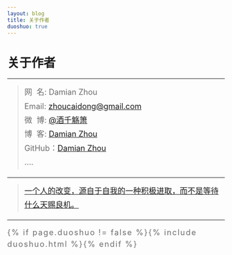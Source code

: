 ```yaml
---
layout: blog
title: 关于作者
duoshuo: true
---
```


<style>
p {
    color: #6D6D6D;
    font-size: 18px;
    line-height: 1.5;
    letter-spacing: 2px;
    margin-top: -10px;
}
hr {
	margin-top: 0;
	margin-bottom: 25px;
}
blockquote p {
    line-height: 1.8;
    letter-spacing: 0px;
}
</style>


# 关于作者

<hr id="line"/>



> 网&nbsp;&nbsp;名: Damian Zhou  
> Email: <a href="mailto:zhoucaidong@gmail.com">zhoucaidong@gmail.com</a> <br>
> 微&nbsp;&nbsp;博: <a href="http://weibo.com/zhoucaidong">@酒千觞箫</a>  
> 博&nbsp;&nbsp;客: <a href="http://damianzhou.github.io/">Damian Zhou</a>  
> GitHub：[Damian Zhou](https://github.com/DamianZhou)  
> ....

---

> [一个人的改变，源自于自我的一种积极进取，而不是等待什么天赐良机。](/)

---

{% if page.duoshuo != false %}{% include duoshuo.html %}{% endif %}

